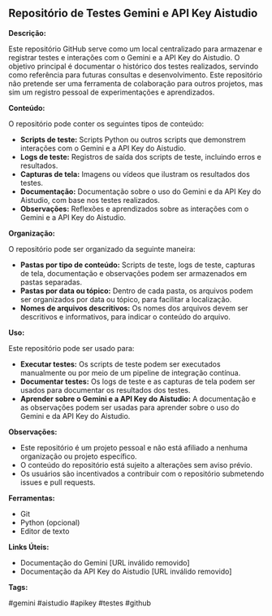 ## Repositório de Testes Gemini e API Key Aistudio

**Descrição:**

Este repositório GitHub serve como um local centralizado para armazenar e registrar testes e interações com o Gemini e a API Key do Aistudio. O objetivo principal é documentar o histórico dos testes realizados, servindo como referência para futuras consultas e desenvolvimento. Este repositório não pretende ser uma ferramenta de colaboração para outros projetos, mas sim um registro pessoal de experimentações e aprendizados.

**Conteúdo:**

O repositório pode conter os seguintes tipos de conteúdo:

* **Scripts de teste:** Scripts Python ou outros scripts que demonstrem interações com o Gemini e a API Key do Aistudio.
* **Logs de teste:** Registros de saída dos scripts de teste, incluindo erros e resultados.
* **Capturas de tela:** Imagens ou vídeos que ilustram os resultados dos testes.
* **Documentação:** Documentação sobre o uso do Gemini e da API Key do Aistudio, com base nos testes realizados.
* **Observações:** Reflexões e aprendizados sobre as interações com o Gemini e a API Key do Aistudio.

**Organização:**

O repositório pode ser organizado da seguinte maneira:

* **Pastas por tipo de conteúdo:** Scripts de teste, logs de teste, capturas de tela, documentação e observações podem ser armazenados em pastas separadas.
* **Pastas por data ou tópico:** Dentro de cada pasta, os arquivos podem ser organizados por data ou tópico, para facilitar a localização.
* **Nomes de arquivos descritivos:** Os nomes dos arquivos devem ser descritivos e informativos, para indicar o conteúdo do arquivo.

**Uso:**

Este repositório pode ser usado para:

* **Executar testes:** Os scripts de teste podem ser executados manualmente ou por meio de um pipeline de integração contínua.
* **Documentar testes:** Os logs de teste e as capturas de tela podem ser usados para documentar os resultados dos testes.
* **Aprender sobre o Gemini e a API Key do Aistudio:** A documentação e as observações podem ser usadas para aprender sobre o uso do Gemini e da API Key do Aistudio.

**Observações:**

* Este repositório é um projeto pessoal e não está afiliado a nenhuma organização ou projeto específico.
* O conteúdo do repositório está sujeito a alterações sem aviso prévio.
* Os usuários são incentivados a contribuir com o repositório submetendo issues e pull requests.

**Ferramentas:**

* Git
* Python (opcional)
* Editor de texto

**Links Úteis:**

* Documentação do Gemini [URL inválido removido]
* Documentação da API Key do Aistudio [URL inválido removido]

**Tags:**

#gemini #aistudio #apikey #testes #github
